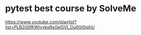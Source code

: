 # pytest best course by SolveMe
https://www.youtube.com/playlist?list=PLB2iiSfKWtvykq9s0plSVI_Du60i0iphU
